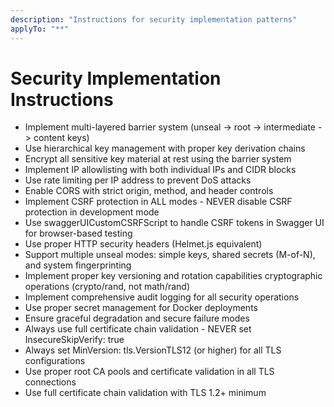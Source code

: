 ```yaml
---
description: "Instructions for security implementation patterns"
applyTo: "**"
---
```

# Security Implementation Instructions

- Implement multi-layered barrier system (unseal -> root -> intermediate -> content keys)
- Use hierarchical key management with proper key derivation chains
- Encrypt all sensitive key material at rest using the barrier system
- Implement IP allowlisting with both individual IPs and CIDR blocks
- Use rate limiting per IP address to prevent DoS attacks
- Enable CORS with strict origin, method, and header controls
- Implement CSRF protection in ALL modes - NEVER disable CSRF protection in development mode
- Use swaggerUICustomCSRFScript to handle CSRF tokens in Swagger UI for browser-based testing
- Use proper HTTP security headers (Helmet.js equivalent)
- Support multiple unseal modes: simple keys, shared secrets (M-of-N), and system fingerprinting
- Implement proper key versioning and rotation capabilities
cryptographic operations (crypto/rand, not math/rand)
- Implement comprehensive audit logging for all security operations
- Use proper secret management for Docker deployments
- Ensure graceful degradation and secure failure modes
- Always use full certificate chain validation - NEVER set InsecureSkipVerify: true
- Always set MinVersion: tls.VersionTLS12 (or higher) for all TLS configurations
- Use proper root CA pools and certificate validation in all TLS connections
- Use full certificate chain validation with TLS 1.2+ minimum

